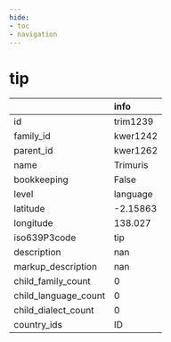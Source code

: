 ```yaml
---
hide:
- toc
- navigation
---
```

# tip
|                      | info     |
|:---------------------|:---------|
| id                   | trim1239 |
| family_id            | kwer1242 |
| parent_id            | kwer1262 |
| name                 | Trimuris |
| bookkeeping          | False    |
| level                | language |
| latitude             | -2.15863 |
| longitude            | 138.027  |
| iso639P3code         | tip      |
| description          | nan      |
| markup_description   | nan      |
| child_family_count   | 0        |
| child_language_count | 0        |
| child_dialect_count  | 0        |
| country_ids          | ID       |